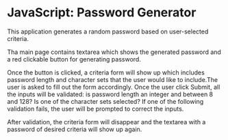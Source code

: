 # JavaScript: Password Generator

This application generates a random password based on user-selected criteria.

Tha main page contains textarea which shows the generated password and a red clickable button for generating password.

Once the button is clicked, a criteria form will show up which includes password length and character sets that the user would like to include.The user is asked to fill out the form accordingly. Once the user click Submit, all the inputs will be validated: is password length an integer and between 8 and 128? Is one of the character sets selected? If one of the following validation fails, the user will be prompted to correct the inputs. 

After validation, the criteria form will disappear and the textarea with a password of desired criteria will show up again.

